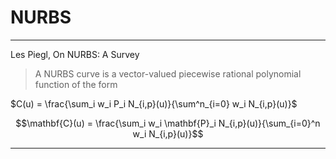 # NURBS

---

Les Piegl, On NURBS: A Survey

> A NURBS curve is a vector-valued piecewise rational polynomial function of the form

$C(u) = \frac{\sum_i w_i P_i N_{i,p}(u)}{\sum^n_{i=0} w_i N_{i,p}(u)}$

$$\mathbf{C}(u) = \frac{\sum_i w_i \mathbf{P}_i N_{i,p}(u)}{\sum_{i=0}^n w_i N_{i,p}(u)}$$


---
